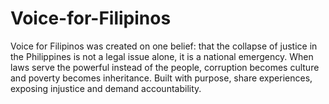 # Voice-for-Filipinos
Voice for Filipinos was created on one belief: that the collapse of justice in the Philippines is not a legal issue alone, it is a national emergency. When laws serve the powerful instead of the people, corruption becomes culture and poverty becomes inheritance. Built with purpose, share experiences, exposing injustice and demand accountability.

